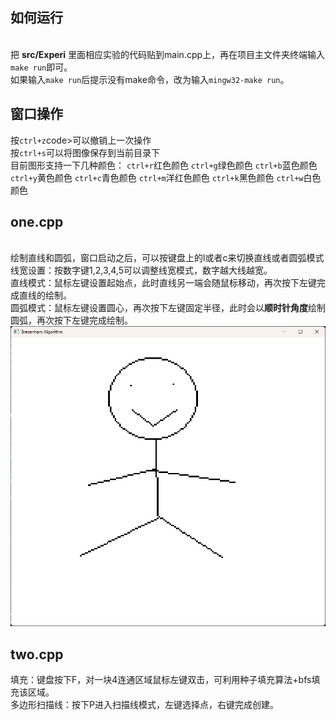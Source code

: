 <h2>如何运行</h2><br>
把 <b>src/Experi</b> 里面相应实验的代码贴到main.cpp上，再在项目主文件夹终端输入<code>make run</code>即可。<br>
如果输入<code>make run</code>后提示没有make命令，改为输入<code>mingw32-make run</code>。<br>

<h2>窗口操作</h2>
按<code>ctrl+z</code>code>可以撤销上一次操作<br>
按<code>ctrl+s</code>可以将图像保存到当前目录下<br>
目前图形支持一下几种颜色：
<code>ctrl+r</code>红色颜色
<code>ctrl+g</code>绿色颜色
<code>ctrl+b</code>蓝色颜色
<code>ctrl+y</code>黄色颜色
<code>ctrl+c</code>青色颜色
<code>ctrl+m</code>洋红色颜色
<code>ctrl+k</code>黑色颜色
<code>ctrl+w</code>白色颜色
<h2>one.cpp</h2> <br>
绘制直线和圆弧，窗口启动之后，可以按键盘上的l或者c来切换直线或者圆弧模式<br>
线宽设置：按数字键1,2,3,4,5可以调整线宽模式，数字越大线越宽。<br>
直线模式：鼠标左键设置起始点，此时直线另一端会随鼠标移动，再次按下左键完成直线的绘制。<br>
圆弧模式：鼠标左键设置圆心，再次按下左键固定半径，此时会以<b>顺时针角度</b>绘制圆弧，再次按下左键完成绘制。<br>
<img src="image.png"></img>
<h2>two.cpp</h2>
填充：键盘按下F，对一块4连通区域鼠标左键双击，可利用种子填充算法+bfs填充该区域。<br>
多边形扫描线：按下P进入扫描线模式，左键选择点，右键完成创建。
